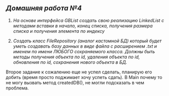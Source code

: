 ## ***Домашняя работа №4***


1. *На основе интерфейса GBList создать свою реализацию LinkedList с методами вставки в начало, конец списка, получения размера списка и получения элемента по индексу*

2. *Создать класс FileRepository (аналог кастомной БД) который будет уметь создавать базу данных в виде файла с расширением .txt и именем по имени ЛЮБОГО сохраняемого класса. Должны быть методы получения объекта по id, удаления объекта по id, обновления по id, сохранения нового объекта в БД.*

Второе задание к сожалению еще не успел сделать, планирую его добить (время просто поджимает хочу успеть сдать). В Main почему то не могу вызвать метод createdDB(), не могли подсказать в чем проблема. 